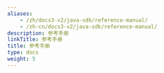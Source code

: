```yaml
---
aliases:
    - /zh/docs3-v2/java-sdk/reference-manual/
    - /zh-cn/docs3-v2/java-sdk/reference-manual/
description: 参考手册
linkTitle: 参考手册
title: 参考手册
type: docs
weight: 5
---
```

